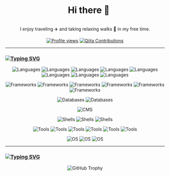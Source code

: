 <div id="user-content-toc">
  <ul align="center">
    <summary><h1 style="display: inline-block">Hi there 👋</h1></summary>
  </ul>
</div>

<p align="center">
  I enjoy traveling ✈️ and taking relaxing walks 🚶 in my free time.
</p>

<p align="center">
  <a href="https://github.com/010Ri">
    <img src="https://komarev.com/ghpvc/?username=010Ri&style=for-the-badge&color=blue" alt="Profile views"/></a>
  <a href="https://qiita.com/010Ri">
    <img src="https://badgen.org/img/qiita/010Ri/contributions?style=for-the-badge&color=55c500" alt="Qiita Contributions"/></a>
</p>

---

### [![Typing SVG](https://readme-typing-svg.demolab.com?font=Fira+Code&pause=1000&width=435&lines=%F0%9F%9B%A0+Tech+Stack)](https://git.io/typing-svg)

<p align="center">
  <img alt="Languages" src="https://img.shields.io/badge/-Python-3776AB?style=for-the-badge&logo=python&logoColor=white" />
  <img alt="Languages" src="https://img.shields.io/badge/-JavaScript-F7DF1E?style=for-the-badge&logo=javascript&logoColor=black" />
  <img alt="Languages" src="https://img.shields.io/badge/-PHP-777BB4?style=for-the-badge&logo=php&logoColor=white" />
  <img alt="Languages" src="https://img.shields.io/badge/-C-00599C?style=for-the-badge&logo=c&logoColor=white" />
  <img alt="Languages" src="https://img.shields.io/badge/-C++-00599C?style=for-the-badge&logo=c%2B%2B&logoColor=white" />
  <img alt="Languages" src="https://img.shields.io/badge/-Java-007396?style=for-the-badge&logo=java&logoColor=white" />
  <img alt="Languages" src="https://img.shields.io/badge/-HTML5-E34F26?style=for-the-badge&logo=html5&logoColor=white" />
  <img alt="Languages" src="https://img.shields.io/badge/-CSS3-1572B6?style=for-the-badge&logo=css3&logoColor=white" />
</p>

<p align="center">
  <img alt="Frameworks" src="https://img.shields.io/badge/-React-61DAFB?style=for-the-badge&logo=react&logoColor=black" />
  <img alt="Frameworks" src="https://img.shields.io/badge/-Gatsby-663399?style=for-the-badge&logo=gatsby&logoColor=white" />
  <img alt="Frameworks" src="https://img.shields.io/badge/-Hugo-FF4088?style=for-the-badge&logo=hugo&logoColor=white" />
  <img alt="Frameworks" src="https://img.shields.io/badge/-Bootstrap-7952B3?style=for-the-badge&logo=bootstrap&logoColor=white" />
  <img alt="Frameworks" src="https://img.shields.io/badge/-TailwindCSS-38B2AC?style=for-the-badge&logo=tailwind-css&logoColor=white" />
  <img alt="Frameworks" src="https://img.shields.io/badge/-jQuery-0769AD?style=for-the-badge&logo=jquery&logoColor=white" />
</p>

<p align="center">
  <img alt="Databases" src="https://img.shields.io/badge/-MySQL-4479A1?style=for-the-badge&logo=mysql&logoColor=white" />
  <img alt="Databases" src="https://img.shields.io/badge/-MariaDB-003545?style=for-the-badge&logo=mariadb&logoColor=white" />
</p>

<p align="center">
  <img alt="CMS" src="https://img.shields.io/badge/-WordPress-21759B?style=for-the-badge&logo=wordpress&logoColor=white" />
</p>

<p align="center">
  <img alt="Shells" src="https://img.shields.io/badge/-Bash-4EAA25?style=for-the-badge&logo=gnu-bash&logoColor=white" />
  <img alt="Shells" src="https://img.shields.io/badge/-Zsh-FFFFFF?style=for-the-badge&logo=zsh&logoColor=black" />
  <img alt="Shells" src="https://img.shields.io/badge/-Fish-29B0FF?style=for-the-badge&logo=fish&logoColor=white" />
</p>

<p align="center">
  <img alt="Tools" src="https://img.shields.io/badge/-Docker-2496ED?style=for-the-badge&logo=docker&logoColor=white" />
  <img alt="Tools" src="https://img.shields.io/badge/-DockerCompose-2496ED?style=for-the-badge&logo=docker&logoColor=white" />
  <img alt="Tools" src="https://img.shields.io/badge/-Git-F05032?style=for-the-badge&logo=git&logoColor=white" />
  <img alt="Tools" src="https://img.shields.io/badge/-GitHub-181717?style=for-the-badge&logo=github&logoColor=white" />
  <img alt="Tools" src="https://img.shields.io/badge/-Firebase-FFCA28?style=for-the-badge&logo=firebase&logoColor=black" />
  <img alt="Tools" src="https://img.shields.io/badge/-Postman-FF6C37?style=for-the-badge&logo=postman&logoColor=white" />
</p>

<p align="center">
  <img alt="OS" src="https://img.shields.io/badge/-Ubuntu-E95420?style=for-the-badge&logo=ubuntu&logoColor=white" />
  <img alt="OS" src="https://img.shields.io/badge/-Linux-FCC624?style=for-the-badge&logo=linux&logoColor=black" />
  <img alt="OS" src="https://img.shields.io/badge/-macOS-000000?style=for-the-badge&logo=apple&logoColor=white" />
</p>

---

### [![Typing SVG](https://readme-typing-svg.demolab.com?font=Fira+Code&pause=1000&width=435&lines=%F0%9F%93%8A+GitHub+Stats)](https://git.io/typing-svg)  

<p align="center">
  <img src="https://github-profile-trophy.vercel.app/?username=010Ri&theme=tokyonight&column=3&margin-w=15&margin-h=15&no-frame=true&rank=-C,-?" alt="GitHub Trophy" />
</p>
